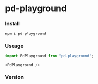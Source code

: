 # pd-playground

### Install

```
npm i pd-playground
```

### Useage

```javascript
import PdPlayground from "pd-playground";
```

```javascript
<PdPlayground />
```

### Version

<!-- - 1.0.5 fix some display bug, and try to build but fail.
- 1.0.4 fix the css style
- 1.0.3 fix the pdf can not display problem
- 1.0.2 fix the React not defined problem
- 1.0.1 fix the package.json problem
- 1.0.0 Test without build -->
